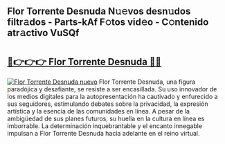 ## Flor Torrente Desnuda N𝚞𝚎vos desn𝚞dos filtr𝚊dos - Parts-kAf F𝚘tos vid𝚎o - C𝚘ntenido atr𝚊ctivo VuSQf

# <h2><a href="http://mbbs0w.tromn.icu/?c=Flor+Torrente+Desnuda">🔗👉👉👉 Flor Torrente Desnuda 🔗🔗</a></h2>

[![Flor Torrente Desnuda nuevo](https://i.imgur.com/pEAQMta.gif)](http://mbbs0w.tromn.icu/?c=Flor+Torrente+Desnuda)
Flor Torrente Desnuda, una figura paradójica y desafiante, se resiste a ser encasillada. Su uso innovador de los medios digitales para la autopresentación ha cautivado y enfurecido a sus seguidores, estimulando debates sobre la privacidad, la expresión artística y la esencia de las comunidades en línea. A pesar de la ambigüedad de sus planes futuros, su huella en la cultura en línea es imborrable. La determinación inquebrantable y el encanto innegable impulsan a Flor Torrente Desnuda hacia adelante en el reino virtual.
